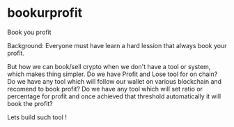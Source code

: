 # bookurprofit
Book you profit

Background:
Everyone must have learn a hard lession that always book your profit.

But how we can book/sell crypto when we don't have a tool or system, which makes thing simpler.
Do we have Profit and Lose tool for on chain?
Do we have any tool which will follow our wallet on various blockchain and recomend to book profit?
Do we have any tool which will set ratio or percentage for profit and once achieved that threshold automatically it will book the profit?

Lets build such tool !
